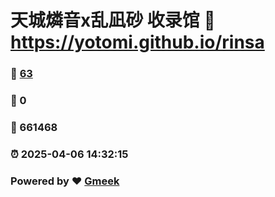 # 天城燐音x乱凪砂 收录馆 :link: https://yotomi.github.io/rinsa 
### :page_facing_up: [63](https://yotomi.github.io/rinsa/tag.html) 
### :speech_balloon: 0 
### :hibiscus: 661468 
### :alarm_clock: 2025-04-06 14:32:15 
### Powered by :heart: [Gmeek](https://github.com/Meekdai/Gmeek)
